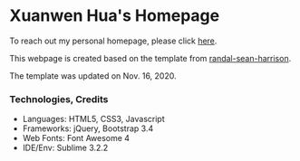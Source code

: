 <h1>Xuanwen Hua's Homepage</h1>
<p>To reach out my personal homepage, please click <a href="https://xwghua.github.io" title="Xuanwen Hua's Homepage">here</a>.</p>

<p>This webpage is created based on the template from <a href="https://github.com/randal-sean-harrison/academic-website-template" title="randal-sean-harrison">randal-sean-harrison</a>.</p>

<p>The template was updated on Nov. 16, 2020.</p>

<h3> Technologies, Credits  </h3>
<ul>
	<li>Languages: HTML5, CSS3, Javascript</li>
	<li>Frameworks: jQuery, Bootstrap 3.4</li>
	<li>Web Fonts: Font Awesome 4</li>
	<li>IDE/Env: Sublime 3.2.2</li>
</ul>

